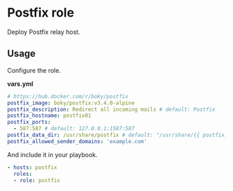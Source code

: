 # Postfix role

Deploy Postfix relay host.

## Usage

Configure the role.

**vars.yml**

```yml
# https://hub.docker.com/r/boky/postfix
postfix_image: boky/postfix:v3.4.0-alpine
postfix_description: Redirect all incoming mails # default: Postfix
postfix_hostname: postfix01
postfix_ports:
  - 587:587 # default: 127.0.0.1:1587:587
postfix_data_dir: /usr/share/postfix # default: "/usr/share/{{ postfix_hostname }}"
postfix_allowed_sender_domains: 'example.com'
```

And include it in your playbook.

```yml
- hosts: postfix
  roles:
  - role: postfix
```
